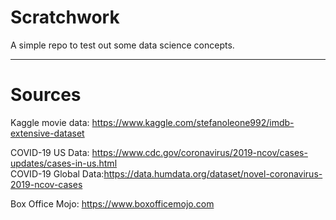 # Scratchwork
A simple repo to test out some data science concepts.

___
# Sources
Kaggle movie data: https://www.kaggle.com/stefanoleone992/imdb-extensive-dataset  

COVID-19 US Data: https://www.cdc.gov/coronavirus/2019-ncov/cases-updates/cases-in-us.html  
COVID-19 Global Data:https://data.humdata.org/dataset/novel-coronavirus-2019-ncov-cases  

Box Office Mojo: https://www.boxofficemojo.com  
